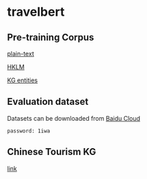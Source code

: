 # travelbert

## Pre-training Corpus

[plain-text](./dataset)

[HKLM](./dataset)

[KG entities](./dataset)

## Evaluation dataset
Datasets can be downloaded from [Baidu Cloud](https://pan.baidu.com/s/1mAifK3z9YRx_QiXUjxAWNg)
```
password: 1iwa
```

## Chinese Tourism KG

[link](./Tourism-KG)



